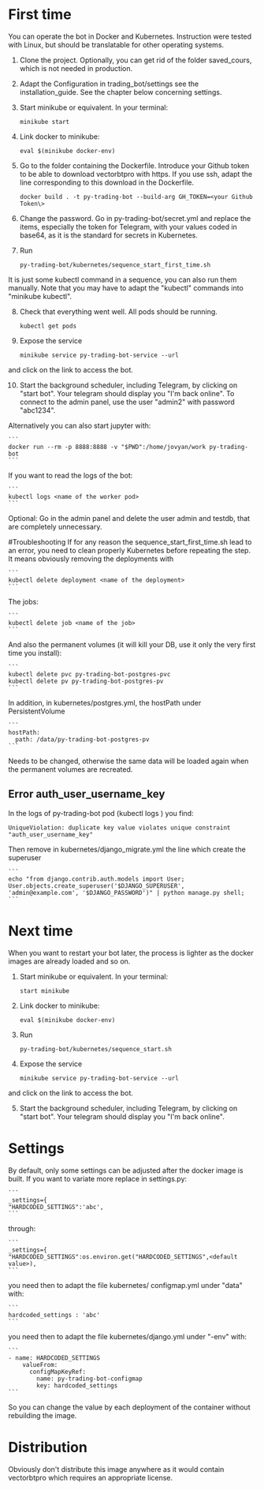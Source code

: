 # First time
You can operate the bot in Docker and Kubernetes. Instruction were tested with Linux, but should be translatable for other operating systems.

1. Clone the project. Optionally, you can get rid of the folder saved_cours, which is not needed in production.
2. Adapt the Configuration in trading_bot/settings see the installation_guide. See the chapter below concerning settings.
3. Start minikube or equivalent. In your terminal:

    ```
    minikube start 
    ``` 
   
4. Link docker to minikube:  
 
    ```    
    eval $(minikube docker-env) 
    ```
    
5. Go to the folder containing the Dockerfile. Introduce your Github token to be able to download vectorbtpro with https. If you use ssh, adapt the line corresponding to this download in the Dockerfile.

    ```
    docker build . -t py-trading-bot --build-arg GH_TOKEN=<your Github Token\>
    ```

6. Change the password. Go in py-trading-bot/secret.yml and replace the items, especially the token for Telegram, with your values coded in base64, as it is the standard for secrets in Kubernetes.
7. Run 

    ```
    py-trading-bot/kubernetes/sequence_start_first_time.sh 
    ```
    
It is just some kubectl command in a sequence, you can also run them manually. Note that you may have to adapt the "kubectl" commands into "minikube kubectl".

8. Check that everything went well. All pods should be running.

    ```
    kubectl get pods
    ```

9. Expose the service 

    ```
    minikube service py-trading-bot-service --url
    ``` 
   
and click on the link to access the bot.

10. Start the background scheduler, including Telegram, by clicking on "start bot". Your telegram should display you "I'm back online". To connect to the admin panel, use the user "admin2" with password "abc1234".

Alternatively you can also start jupyter with:

    ```
    docker run --rm -p 8888:8888 -v "$PWD":/home/jovyan/work py-trading-bot
    ```

If you want to read the logs of the bot:

    ```
    kubectl logs <name of the worker pod>
    ```  
 
Optional: Go in the admin panel and delete the user admin and testdb, that are completely unnecessary.

#Troubleshooting 
If for any reason the sequence_start_first_time.sh lead to an error, you need to clean properly Kubernetes before repeating the step. It means obviously removing the deployments with

    ```
    kubectl delete deployment <name of the deployment>
    ```  
  
The jobs:

    ```
    kubectl delete job <name of the job>
    ```
    
And also the permanent volumes (it will kill your DB, use it only the very first time you install):

    ```
    kubectl delete pvc py-trading-bot-postgres-pvc
    kubectl delete pv py-trading-bot-postgres-pv
    ```
    
In addition, in kubernetes/postgres.yml, the hostPath under PersistentVolume

    ```
    hostPath:
      path: /data/py-trading-bot-postgres-pv
    ```
      
Needs to be changed, otherwise the same data will be loaded again when the permanent volumes are recreated.
    
## Error auth_user_username_key
In the logs of py-trading-bot pod (kubectl logs <name of py-trading-bot>) you find:

    UniqueViolation: duplicate key value violates unique constraint "auth_user_username_key" 
    
Then remove in kubernetes/django_migrate.yml the line which create the superuser

    ```
    echo "from django.contrib.auth.models import User; User.objects.create_superuser('$DJANGO_SUPERUSER', 'admin@example.com', '$DJANGO_PASSWORD')" | python manage.py shell;
    ```

# Next time
When you want to restart your bot later, the process is lighter as the docker images are already loaded and so on.

1. Start minikube or equivalent. In your terminal:

    ```
    start minikube
    ```   
 
2. Link docker to minikube:      
 
    ```   
    eval $(minikube docker-env)   
    ``` 
   
3. Run 

    ```
    py-trading-bot/kubernetes/sequence_start.sh     
    ```
    
4. Expose the service 

    ```
    minikube service py-trading-bot-service --url
    ```

and click on the link to access the bot.

5. Start the background scheduler, including Telegram, by clicking on "start bot". Your telegram should display you "I'm back online".

# Settings
By default, only some settings can be adjusted after the docker image is built. If you want to variate more replace in settings.py: 
    
    ```
    _settings={
    "HARDCODED_SETTINGS":'abc',
    ```   
through:

    ```
    _settings={
    "HARDCODED_SETTINGS":os.environ.get("HARDCODED_SETTINGS",<default value>),
    ```
    
you need then to adapt the file kubernetes/   configmap.yml under "data" with:

    ```
    hardcoded_settings : 'abc'
    ``` 
   
you need then to adapt the file kubernetes/django.yml under "-env" with:

    ```
    - name: HARDCODED_SETTINGS
        valueFrom:
          configMapKeyRef:
            name: py-trading-bot-configmap
            key: hardcoded_settings   
    ```

So you can change the value by each deployment of the container without rebuilding the image.

# Distribution
Obviously don't distribute this image anywhere as it would contain vectorbtpro which requires an appropriate license.


